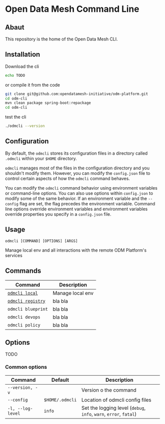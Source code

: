 # Open Data Mesh Command Line

## Abaut
This repository is the home of the Open Data Mesh CLI.

## Installation

Download the cli

```bash
echo TODO
```

or compile it from the code

```bash
git clone git@github.com:opendatamesh-initiative/odm-platform.git
cd odm-cli
mvn clean package spring-boot:repackage
cd odm-cli
```

test the cli

```bash
./odmcli --version
```

## Configuration
By default, the `odmcli` stores its configuration files in a directory called `.odmcli` within your `$HOME` directory.

`odmcli` manages most of the files in the configuration directory and you shouldn't modify them. However, you can modify the `config.json` file to control certain aspects of how the `odmcli` command behaves.

You can modify the `odmcli` command behavior using environment variables or command-line options. You can also use options within `config.json` to modify some of the same behavior. If an environment variable and the `--config` flag are set, the flag precedes the environment variable. Command line options override environment variables and environment variables override properties you specify in a `config.json` file.

## Usage

`odmcli [COMMAND] [OPTIONS] [ARGS]`

Manage local env and all interactions with the remote ODM Platform's services

## Commands

Command|Description
-------|----------
[`odmcli local`](docs/cmd-local.md)|Manage local env
[`odmcli registry`](docs/cmd-registry.md)|bla bla
`odmcli blueprint`|bla bla
`odmcli devops`|bla bla
`odmcli policy`|bla bla

## Options
TODO

### Common options

Command|Default|Description
-------|----------|-------
`--version, -v`||Version o the command
`--config`|`$HOME/.odmcli`|Location of odmcli config files
`-l, --log-level`|`info`|Set the logging level (`debug`, `info`, `warn`, `error`, `fatal`)
